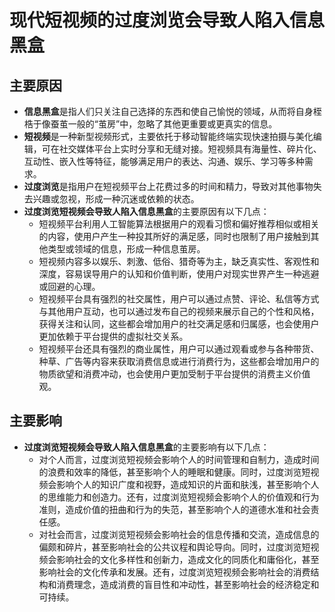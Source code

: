 # 现代短视频的过度浏览会导致人陷入信息黑盒

## 主要原因

- **信息黑盒**是指人们只关注自己选择的东西和使自己愉悦的领域，从而将自身桎梏于像蚕茧一般的“茧房”中，忽略了其他更重要或更真实的信息。
- **短视频**是一种新型视频形式，主要依托于移动智能终端实现快速拍摄与美化编辑，可在社交媒体平台上实时分享和无缝对接。短视频具有海量性、碎片化、互动性、嵌入性等特征，能够满足用户的表达、沟通、娱乐、学习等多种需求。
- **过度浏览**是指用户在短视频平台上花费过多的时间和精力，导致对其他事物失去兴趣或忽视，形成一种沉迷或依赖的状态。
- **过度浏览短视频会导致人陷入信息黑盒**的主要原因有以下几点：
    - 短视频平台利用人工智能算法根据用户的观看习惯和偏好推荐相似或相关的内容，使用户产生一种投其所好的满足感，同时也限制了用户接触到其他类型或领域的信息，形成一种信息茧房。
    - 短视频内容多以娱乐、刺激、低俗、猎奇等为主，缺乏真实性、客观性和深度，容易误导用户的认知和价值判断，使用户对现实世界产生一种逃避或回避的心理。
    - 短视频平台具有强烈的社交属性，用户可以通过点赞、评论、私信等方式与其他用户互动，也可以通过发布自己的视频来展示自己的个性和风格，获得关注和认同，这些都会增加用户的社交满足感和归属感，也会使用户更加依赖于平台提供的虚拟社交关系。
    - 短视频平台还具有强烈的商业属性，用户可以通过观看或参与各种带货、种草、广告等内容来获取消费信息或进行消费行为，这些都会增加用户的物质欲望和消费冲动，也会使用户更加受制于平台提供的消费主义价值观。

## 主要影响

- **过度浏览短视频会导致人陷入信息黑盒**的主要影响有以下几点：
    - 对个人而言，过度浏览短视频会影响个人的时间管理和自制力，造成时间的浪费和效率的降低，甚至影响个人的睡眠和健康。同时，过度浏览短视频会影响个人的知识广度和视野，造成知识的片面和肤浅，甚至影响个人的思维能力和创造力。还有，过度浏览短视频会影响个人的价值观和行为准则，造成价值的扭曲和行为的失范，甚至影响个人的道德水准和社会责任感。
    - 对社会而言，过度浏览短视频会影响社会的信息传播和交流，造成信息的偏颇和碎片，甚至影响社会的公共议程和舆论导向。同时，过度浏览短视频会影响社会的文化多样性和创新力，造成文化的同质化和庸俗化，甚至影响社会的文化传承和发展。还有，过度浏览短视频会影响社会的消费结构和消费理念，造成消费的盲目性和冲动性，甚至影响社会的经济稳定和可持续。

